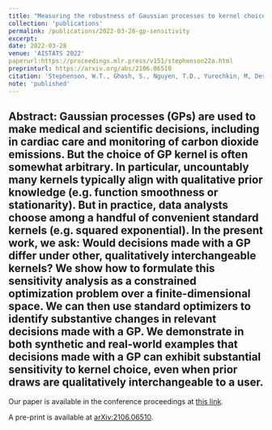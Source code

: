 ```yaml
---
title: "Measuring the robustness of Gaussian processes to kernel choice"
collection: 'publications'
permalink: /publications/2022-03-28-gp-sensitivity
excerpt: 
date: 2022-03-28
venue: 'AISTATS 2022'
paperurl:https://proceedings.mlr.press/v151/stephenson22a.html
preprinturl: https://arxiv.org/abs/2106.06510
citation: 'Stephenson, W.T., Ghosh, S., Nguyen, T.D., Yurochkin, M, Deshpande, S.K., and Broderick, T. (2022). &quot;Measuring the robustness of Gaussian processes to kernel choice.&quot; <i>Proceedings of the 25th International Conference on Artificial Intelligence and Statistics</i>, PMLR 151:3308-3331.'
note: 'published'
---
```

<b>Abstract</b>: Gaussian processes (GPs) are used to make medical and scientific decisions, including in cardiac care and monitoring of carbon dioxide emissions. But the choice of GP kernel is often somewhat arbitrary. In particular, uncountably many kernels typically align with qualitative prior knowledge (e.g. function smoothness or stationarity). But in practice, data analysts choose among a handful of convenient standard kernels (e.g. squared exponential). In the present work, we ask: Would decisions made with a GP differ under other, qualitatively interchangeable kernels? We show how to formulate this sensitivity analysis as a constrained optimization problem over a finite-dimensional space. We can then use standard optimizers to identify substantive changes in relevant decisions made with a GP. We demonstrate in both synthetic and real-world examples that decisions made with a GP can exhibit substantial sensitivity to kernel choice, even when prior draws are qualitatively interchangeable to a user.
---
Our paper is available in the conference proceedings at [this link](https://proceedings.mlr.press/v151/stephenson22a.html).

A pre-print is available at [arXiv:2106.06510](https://arxiv.org/abs/2106.06510).

